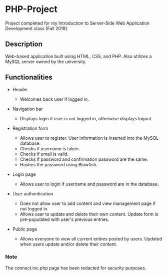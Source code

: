 # PHP-Project

Project completed for my Introduction to Server-Side Web Application Development class (Fall 2019). 

## Description

Web-based application built using HTML, CSS, and PHP. Also utilizes a MySQL server owned by the university.  

## Functionalities

* Header
  * Welcomes back user if logged in. 
* Navigation bar
  * Displays login if user is not logged in, otherwise displays logout.
* Registration form
  * Allows user to register. User information is inserted into the MySQL database.
  * Checks if username is taken.
  * Checks if email is valid.
  * Checks if password and confirmation password are the same.
  * Hashes the password using Blowfish.
  
* Login page
  * Allows user to login if username and password are in the database. 

* User authentication 
  * Does not allow user to add content and view management page if not logged in.
  * Allows user to update and delete their own content. Update form is pre-populated with user's previous entries.
* Public page
  * Allows everyone to view all current entires posted by users. Updated when users update and/or delete their content.

### Note

The connect.inc.php page has been redacted for security purposes. 
